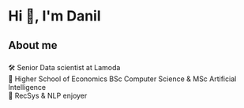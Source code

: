 <h1 align="left">Hi 👋, I'm Danil</h1>
<h2 align="left">About me</h2>

###

<p align="left"> 🛠 Senior Data scientist at Lamoda<br> 📖 Higher School of Economics BSc Computer Science & MSc Artificial Intelligence <br> 🔆 RecSys & NLP enjoyer</p>

